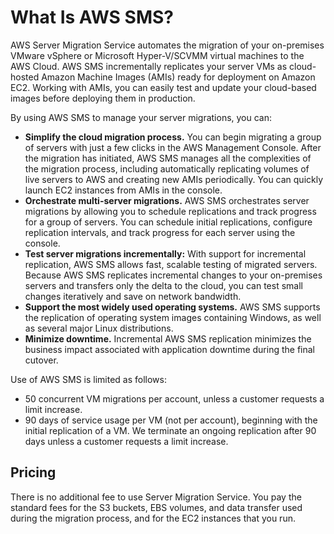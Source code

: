 # What Is AWS SMS?<a name="server-migration"></a>

AWS Server Migration Service automates the migration of your on\-premises VMware vSphere or Microsoft Hyper\-V/SCVMM virtual machines to the AWS Cloud\. AWS SMS incrementally replicates your server VMs as cloud\-hosted Amazon Machine Images \(AMIs\) ready for deployment on Amazon EC2\. Working with AMIs, you can easily test and update your cloud\-based images before deploying them in production\.

By using AWS SMS to manage your server migrations, you can:
+ **Simplify the cloud migration process\.** You can begin migrating a group of servers with just a few clicks in the AWS Management Console\. After the migration has initiated, AWS SMS manages all the complexities of the migration process, including automatically replicating volumes of live servers to AWS and creating new AMIs periodically\. You can quickly launch EC2 instances from AMIs in the console\.
+ **Orchestrate multi\-server migrations\.** AWS SMS orchestrates server migrations by allowing you to schedule replications and track progress for a group of servers\. You can schedule initial replications, configure replication intervals, and track progress for each server using the console\. 
+ **Test server migrations incrementally:** With support for incremental replication, AWS SMS allows fast, scalable testing of migrated servers\. Because AWS SMS replicates incremental changes to your on\-premises servers and transfers only the delta to the cloud, you can test small changes iteratively and save on network bandwidth\.
+ **Support the most widely used operating systems\.** AWS SMS supports the replication of operating system images containing Windows, as well as several major Linux distributions\.
+ **Minimize downtime\.** Incremental AWS SMS replication minimizes the business impact associated with application downtime during the final cutover\.

Use of AWS SMS is limited as follows:
+ 50 concurrent VM migrations per account, unless a customer requests a limit increase\.
+ 90 days of service usage per VM \(not per account\), beginning with the initial replication of a VM\. We terminate an ongoing replication after 90 days unless a customer requests a limit increase\.

## Pricing<a name="pricing"></a>

There is no additional fee to use Server Migration Service\. You pay the standard fees for the S3 buckets, EBS volumes, and data transfer used during the migration process, and for the EC2 instances that you run\. 